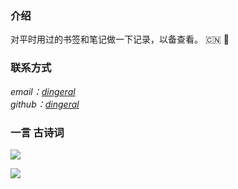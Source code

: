 ### 介绍
对平时用过的书签和笔记做一下记录，以备查看。
:cn:
:dart:
### 联系方式
<address>
email：<a href="mailto:dingeral@outlook.com">dingeral</a>
<br>
github：<a href="https://github.com/dingeral">dingeral</a>
</address>

### 一言  古诗词

<img src="https://api.gushi.ci/all.svg?font-size=18&spacing=4">

![](https://i.imgur.com/W4GzVfmh.jpg)




